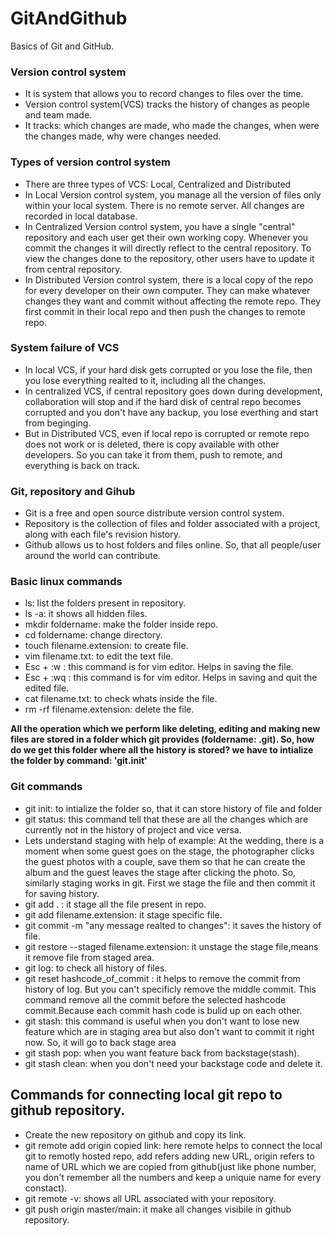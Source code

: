 # GitAndGithub
Basics of Git and GitHub.

### Version control system
- It is system that allows you to record changes to files over the time.
- Version control system(VCS) tracks the history of changes as people and team made.
- It tracks: which changes are made, who made the changes, when were the changes made, why were changes needed.

### Types of version control system
- There are three types of VCS: Local, Centralized and Distributed
- In Local Version control system, you manage all the version of files only within your local system. There is no remote server. All changes are recorded in local database. 
- In Centralized Version control system, you have a single "central" repository and each user get their own working copy. Whenever you commit the changes it will directly reflect to the central repository. To view the changes done to the repository, other users have to update it from central repository.
- In Distributed Version control system, there is a local copy of the repo for every developer on their own computer. They can make whatever changes they want and commit without affecting the remote repo. They first commit in their local repo and then push the changes to remote repo. 

### System failure of VCS
- In local VCS, if your hard disk gets corrupted or you lose the file, then you lose everything realted to it, including all the changes.
- In centralized VCS, if central repository goes down during development, collaboration will stop and if the hard disk of central repo becomes corrupted and you don't have any backup, you lose everthing and start from beginging.
- But in Distributed VCS, even if local repo is corrupted or remote repo does not work or is deleted, there is copy available with other developers. So you can take it from them, push to remote, and everything is back on track.
### Git, repository and Gihub
- Git is a free and open source distribute version control system.
- Repository is the collection of files and folder associated with a project, along with each file's revision history.
- Github allows us to host folders and files online. So, that all people/user around the world can contribute.

### Basic linux commands
- ls: list the folders present in repository.
- ls -a: it shows all hidden files.
- mkdir foldername: make the folder inside repo.
- cd foldername: change directory.
- touch filename.extension: to create file.
- vim filename.txt: to edit the text file.
- Esc + :w : this command is for vim editor. Helps in saving the file.
- Esc + :wq : this command is for vim editor. Helps in saving and quit the edited file.
- cat filename.txt: to check whats inside the file.
- rm -rf filename.extension: delete the file.

<b> All the operation which we perform like deleting, editing and making new files are stored in a folder which git provides (foldername: .git). So, how do we get this folder where all the history is stored? we have to intialize the folder by command: 'git.init' </b>

### Git commands
- git init: to intialize the folder so, that it can store history of file and folder
- git status: this command tell that these are all the changes which are currently not in the history of project and vice versa.
- Lets understand staging with help of example: At the wedding, there is a moment when some guest goes on the stage, the photographer clicks the guest photos with a couple, save them so that he can create the album and the guest leaves the stage after clicking the photo. 
So, similarly staging works in git. First we stage the file and then commit it for saving history. 
- git add . : it stage all the file present in repo.
- git add filename.extension: it stage specific file.
- git commit -m "any message realted to changes": it saves the history of file.
- git restore --staged filename.extension: it unstage the stage file,means it remove file from staged area.
- git log: to check all history of files.
- git reset hashcode_of_commit : it helps to remove the commit from history of log. But you can't specificly remove the middle commit. This command remove all the commit before the selected hashcode commit.Because each commit hash code is bulid up on each other.
- git stash: this command is useful when you don't want to lose new feature which are in staging area but also don't want to commit it right now. So, it will go to back stage area
- git stash pop: when you want feature back from backstage(stash).
- git stash clean: when you don't need your backstage code and delete it.<br>
## Commands for connecting local git repo to github repository. 
-  Create the new repository on github and copy its link. 
- git remote add origin copied link: here remote helps to connect the local git to remotly hosted repo, add refers adding new URL, origin refers to name of URL which we are copied from github(just like phone number, you don't remember all the numbers and keep a uniquie name for every constact).
- git remote -v: shows all URL associated with your repository.
- git push origin master/main: it make all changes visibile in github repository.